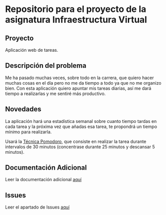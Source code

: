 # Repositorio para el proyecto de la asignatura Infraestructura Virtual
## Proyecto
Aplicación web de tareas.
## Descripción del problema
Me ha pasado muchas veces, sobre todo en la carrera, que quiero hacer muchas cosas en el día pero no me da tiempo a todo ya que no me organizo bien. Con esta aplicación quiero apuntar mis tareas diarias, así me dará tiempo a realizarlas y me sentiré más productivo.
## Novedades
La aplicación hará una estadística semanal sobre cuanto tiempo tardas en cada tarea y la próxima vez que añadas esa tarea, te propondrá un tiempo mínimo para realizarla.

Usará la [Técnica Pomodoro](https://blog.educalive.com/tecnica-pomodoro/), que consiste en realizar la tarea durante intervalos de 30 minutos (concentrase durante 25 minutos y descansar 5 minutos).
## Documentación Adicional
Leer la documentación adicional [aquí](./docs/Objetivo-0/CONFIGURACION.md)
## Issues
Leer el apartado de Issues [aquí](./docs/Objetivo-1/ISSUES.md)
